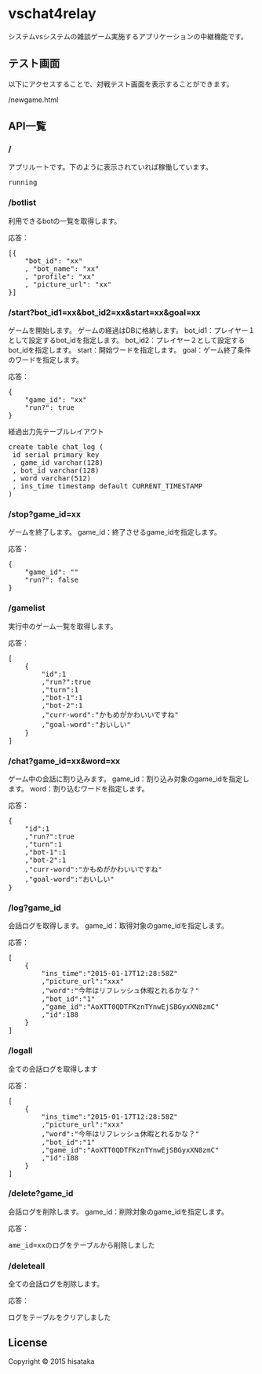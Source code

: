 # vschat4relay

システムvsシステムの雑談ゲーム実施するアプリケーションの中継機能です。

## テスト画面

以下にアクセスすることで、対戦テスト画面を表示することができます。

/newgame.html

## API一覧

### /

アプリルートです。下のように表示されていれば稼働しています。

<pre>running</pre>

### /botlist

利用できるbotの一覧を取得します。

応答：
<pre>
[{
    "bot_id": "xx"
    , "bot_name": "xx"
    , "profile": "xx"
    , "picture_url": "xx"
}]
</pre>

### /start?bot_id1=xx&bot_id2=xx&start=xx&goal=xx

ゲームを開始します。
ゲームの経過はDBに格納します。
bot_id1：プレイヤー１として設定するbot_idを指定します。
bot_id2：プレイヤー２として設定するbot_idを指定します。
start：開始ワードを指定します。
goal：ゲーム終了条件のワードを指定します。


応答：
<pre>
{
    "game_id": "xx"
    "run?": true
}
</pre>

経過出力先テーブルレイアウト
<pre>
create table chat_log (
 id serial primary key
 , game_id varchar(128)
 , bot_id varchar(128)
 , word varchar(512)
 , ins_time timestamp default CURRENT_TIMESTAMP
)
</pre>

### /stop?game_id=xx

ゲームを終了します。
game_id：終了させるgame_idを指定します。

応答：
<pre>
{
    "game_id": ""
    "run?": false
}
</pre>


### /gamelist

実行中のゲーム一覧を取得します。

応答：
<pre>
[
    {
        "id":1
        ,"run?":true
        ,"turn":1
        ,"bot-1":1
        ,"bot-2":1
        ,"curr-word":"かもめがかわいいですね"
        ,"goal-word":"おいしい"
    }
]
</pre>

### /chat?game_id=xx&word=xx

ゲーム中の会話に割り込みます。
game_id：割り込み対象のgame_idを指定します。
word：割り込むワードを指定します。

応答：
<pre>
{
    "id":1
    ,"run?":true
    ,"turn":1
    ,"bot-1":1
    ,"bot-2":1
    ,"curr-word":"かもめがかわいいですね"
    ,"goal-word":"おいしい"
}
</pre>

### /log?game_id

会話ログを取得します。
game_id：取得対象のgame_idを指定します。

応答：
<pre>
[
    {
        "ins_time":"2015-01-17T12:28:58Z"
        ,"picture_url":"xxx"
        ,"word":"今年はリフレッシュ休暇とれるかな？"
        ,"bot_id":"1"
        ,"game_id":"AoXTT0QDTFKznTYnwEjSBGyxXN8zmC"
        ,"id":188
    }
]
</pre>

### /logall

全ての会話ログを取得します

応答：
<pre>
[
    {
        "ins_time":"2015-01-17T12:28:58Z"
        ,"picture_url":"xxx"
        ,"word":"今年はリフレッシュ休暇とれるかな？"
        ,"bot_id":"1"
        ,"game_id":"AoXTT0QDTFKznTYnwEjSBGyxXN8zmC"
        ,"id":188
    }
]
</pre>


### /delete?game_id

会話ログを削除します。
game_id：削除対象のgame_idを指定します。

応答：
<pre>
ame_id=xxのログをテーブルから削除しました
</pre>

### /deleteall

全ての会話ログを削除します。

応答：
<pre>
ログをテーブルをクリアしました
</pre>

## License

Copyright © 2015 hisataka
